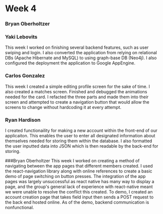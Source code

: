 # Week 4

### Bryan Oberholtzer



### Yaki Lebovits

This week I worked on finishing several backend features, such as user swiping and login. I also converted the application from relying on relational DBs (Apache Hibernate and MySQL) to using graph-base DB (Neo4j). I also configured the deployment the application to Google AppEngine.

### Carlos Gonzalez

This week I created a simple editing profile screen for the sake of time. I also created a matches screen. Finished and debugged the animations needed for the card. I refacted the three parts and made them into their screen and attempted to create a navigation button that would allow the screens to change without hardcoding it at every attempt.

### Ryan Hardison

I created functionaility for making a new account within the front-end of our applicaiton. This enables the user to enter all designated information about themselves needed for storing them within the database. I also formatted the user inputted data into JSON which is then readable by the back-end for storing.

###Bryan Oberholtzer
This week I worked on creating a method of navigating between the app pages that different members created. I used the react-navigation
library along with online references to create a basic demo of page switching on button presses. The integration of the app pages
was largely unsuccessful as react native has many way to display a page, and the group's general lack of experience with react-native
meant we were unable to resolve the conflict this created. To demo, I created an account creation page that takes field input then
sends a POST request to the back end hosted online. As of the demo, backend communication is nonfunctional.
